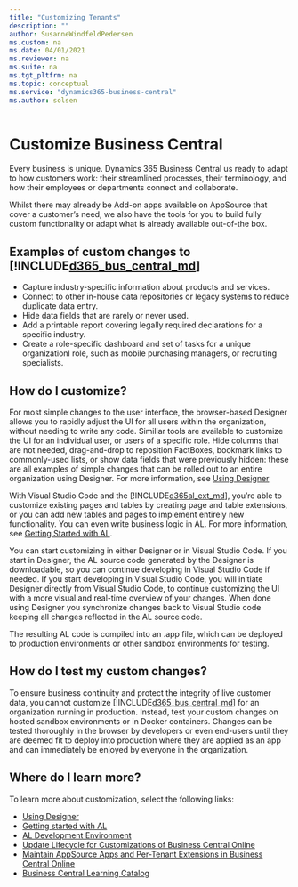 ```yaml
---
title: "Customizing Tenants"
description: ""
author: SusanneWindfeldPedersen
ms.custom: na
ms.date: 04/01/2021
ms.reviewer: na
ms.suite: na
ms.tgt_pltfrm: na
ms.topic: conceptual
ms.service: "dynamics365-business-central"
ms.author: solsen
---
```


# Customize Business Central

Every business is unique. Dynamics 365 Business Central us ready to adapt to how customers work: their streamlined processes, their terminology, and how their employees or departments connect and collaborate.  

Whilst there may already be Add-on apps available on AppSource that cover a customer’s need, we also have the tools for you to build fully custom functionality or adapt what is already available out-of-the box. 
 
## Examples of custom changes to [!INCLUDE[d365_bus_central_md](../includes/d365_bus_central_md.md)] 

- Capture industry-specific information about products and services.
- Connect to other in-house data repositories or legacy systems to reduce duplicate data entry. 
- Hide data fields that are rarely or never used. 
- Add a printable report covering legally required declarations for a specific industry. 
- Create a role-specific dashboard and set of tasks for a unique organizationl role, such as mobile purchasing managers, or recruiting specialists. 
 
## How do I customize? 

For most simple changes to the user interface, the browser-based Designer allows you to rapidly adjust the UI for all users within the organization, without needing to write any code. Similiar tools are available to customize the UI for an individual user, or users of a specific role. Hide columns that are not needed, drag-and-drop to reposition FactBoxes, bookmark links to commonly-used lists, or show data fields that were previously hidden: these are all examples of simple changes that can be rolled out to an entire organization using Designer. For more information, see [Using Designer](../devenv-inclient-designer.md)

With Visual Studio Code and the [!INCLUDE[d365al_ext_md](../../includes/d365al_ext_md.md)], you’re able to customize existing pages and tables by creating page and table extensions, or you can add new tables and pages to implement entirely new functionality. You can even write business logic in AL. For more information, see [Getting Started with AL](../devenv-get-started.md).

You can start customizing in either Designer or in Visual Studio Code. If you start in Designer, the AL source code generated by the Designer is downloadable, so you can continue developing in Visual Studio Code if needed. If you start developing in Visual Studio Code, you will initiate Designer directly from Visual Studio Code, to continue customizing the UI with a more visual and real-time overview of your changes. When done using Designer you synchronize changes back to Visual Studio code keeping all changes reflected in the AL source code.  

The resulting AL code is compiled into an .app file, which can be deployed to production environments or other sandbox environments for testing. 

## How do I test my custom changes? 

To ensure business continuity and protect the integrity of live customer data, you cannot customize [!INCLUDE[d365_bus_central_md](../includes/d365_bus_central_md.md)] for an organization running in production. Instead, test your custom changes on hosted sandbox environments or in Docker containers. Changes can be tested thoroughly in the browser by developers or even end-users until they are deemed fit to deploy into production where they are applied as an app and can immediately be enjoyed by everyone in the organization. 

## Where do I learn more? 

To learn more about customization, select the following links:  

- [Using Designer](../devenv-inclient-designer.md)  
- [Getting started with AL](../devenv-get-started.md)  
- [AL Development Environment](../devenv-reference-overview.md)  
- [Update Lifecycle for Customizations of Business Central Online](https://docs.microsoft.com/en-us/dynamics365/business-central/dev-itpro/developer/devenv-customization-update-lifecycle)
- [Maintain AppSource Apps and Per-Tenant Extensions in Business Central Online](https://docs.microsoft.com/en-us/dynamics365/business-central/dev-itpro/developer/app-maintain) 
- [Business Central Learning Catalog](/dynamics365/business-central/readiness/readiness-learning-catalog)